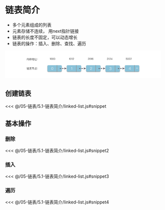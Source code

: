 # 链表简介

- 多个元素组成的列表
- 元素存储不连续， 用next指针链接
- 链表的长度不固定，可以动态增长
- 链表的操作：插入、删除、查找、遍历

![队列的应用](../../assets/链表.png)

## 创建链表

<<< @/05-链表/5.1-链表简介/linked-list.js#snippet

## 基本操作

### 删除

<<< @/05-链表/5.1-链表简介/linked-list.js#snippet2

### 插入

<<< @/05-链表/5.1-链表简介/linked-list.js#snippet3

### 遍历

<<< @/05-链表/5.1-链表简介/linked-list.js#snippet4

